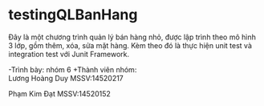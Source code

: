 # testingQLBanHang
Đây là một chương trình quản lý bán hàng nhỏ, được lập trình theo mô hình 3 lớp, gồm thêm, xóa, sửa mặt hàng. Kèm theo đó là thực hiện unit
test và integration test với Junit Framework.

-Trình bày: nhóm 6
 +Thành viên nhóm:   
  Lương Hoàng Duy   MSSV:14520217
 
  Phạm Kim Đạt      MSSV:14520152
      
